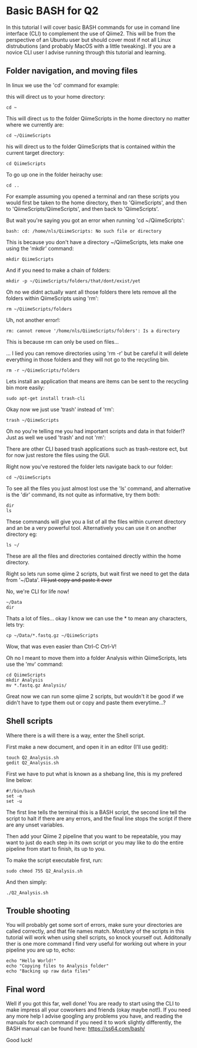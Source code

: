 # Basic BASH for Q2

In this tutorial I will cover basic BASH commands for use in comand line interface (CLI) to complement the use of Qiime2. This will be from the perspective of an Ubuntu user but should cover most if not all Linux distrubutions (and probably MacOS with a little tweaking). If you are a novice CLI user I advise running through this tutorial and learning.

## Folder navigation, and moving files

In linux we use the 'cd' command for example:

this will direct us to your home directory:

    cd ~
    
This will direct us to the folder QiimeScripts in the home directory no matter where we currently are:
    
    cd ~/QiimeScripts
    
his will direct us to the folder QiimeScripts that is contained within the current target directory:
    
    cd QiimeScripts 
    
To go up one in the folder heirachy use:

    cd ..
    
For example assuming you opened a terminal and ran these scripts you would first be taken to the home directory, then to 'QiimeScripts', and then to 'QiimeScripts/QiimeScripts', and then back to 'QiimeScripts'.

But wait you're saying you got an error when running 'cd ~/QiimeScripts':

    bash: cd: /home/nls/QiimeScripts: No such file or directory

This is because you don't have a directory ~/QiimeScripts, lets make one using the 'mkdir' command:

    mkdir QiimeScripts
    
And if you need to make a chain of folders:

    mkdir -p ~/QiimeScripts/folders/that/dont/exist/yet
    
Oh no we didnt actually want all those folders there lets remove all the folders within QiimeScripts using 'rm':

    rm ~/QiimeScripts/folders

Uh, not another error!:

    rm: cannot remove '/home/nls/QiimeScripts/folders': Is a directory
    
This is because rm can only be used on files...

... I lied you can remove directories using 'rm -r' but be careful it will delete everything in those folders and they will not go to the recycling bin.

    rm -r ~/QiimeScripts/folders
    
Lets install an application that means are items can be sent to the recycling bin more easily:

    sudo apt-get install trash-cli
    
Okay now we just use 'trash' instead of 'rm':

    trash ~/QiimeScripts
    
Oh no you're telling me you had important scripts and data in that folder!?
Just as well we used 'trash' and not 'rm':

There are other CLI based trash applications such as trash-restore ect, but for now just restore the files using the GUI.

Right now you've restored the folder lets navigate back to our folder:

    cd ~/QiimeScripts
    
To see all the files you just almost lost use the 'ls' command, and alternative is the 'dir' command, its not quite as informative, try them both:

    dir
    ls
        
These commands will give you a list of all the files within current directory and an be a very powerful tool.
Alternatively you can use it on another directory eg:

    ls ~/
    
  
These are all the files and directories contained directly within the home directory.

Right so lets run some qiime 2 scripts, but wait first we need to get the data from '~/Data'. ~~I'll just copy and paste it over~~

No, we're CLI for life now!

    ~/Data
    dir
    
Thats a lot of files... okay I know we can use the * to mean any characters, lets try:

    cp ~/Data/*.fastq.gz ~/QiimeScripts
    
Wow, that was even easier than Ctrl-C Ctrl-V! 

Oh no I meant to move them into a folder Analysis within QiimeScripts, lets use the 'mv' command:

    cd QiimeScripts
    mkdir Analysis
    mv *.fastq.gz Analysis/
    
Great now we can run some qiime 2 scripts, but wouldn't it be good if we didn't have to type them out or copy and paste them everytime...?

## Shell scripts

Where there is a will there is a way, enter the Shell script.

First make a new document, and open it in an editor (I'll use gedit):

    touch Q2_Analysis.sh
    gedit Q2_Analysis.sh
    
First we have to put what is known as a shebang line, this is my prefered line below:

    #!/bin/bash
    set -e
    set -u 

The first line tells the terminal this is a BASH script, the second line tell the script to halt if there are any errors, and the final line stops the script if there are any unset variables.

Then add your Qiime 2 pipeline that you want to be repeatable, you may want to just do each step in its own script or you may like to do the entire pipeline from start to finish, its up to you.

To make the script executable first, run:

    sudo chmod 755 Q2_Analysis.sh 
    
And then simply:

    ./Q2_Analysis.sh
    
## Trouble shooting
    
You will probably get some sort of errors, make sure your directories are called correctly, and that file names match. Most/any of the scripts in this tutorial will work when using shell scripts, so knock yourself out. Additonally ther is one more command I find very useful for working out where in your pipeline you are up to, echo:

    echo "Hello World!"
    echo "Copying files to Analysis folder"
    echo "Backing up raw data files"

## Final word

Well if you got this far, well done! You are ready to start using the CLI to make impress all your coworkers and friends (okay maybe not!). If you need any more help I advise googling any problems you have, and reading the manuals for each command if you need it to work slightly differently, the BASH manual can be found here: https://ss64.com/bash/

Good luck!
